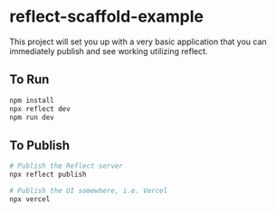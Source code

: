 # reflect-scaffold-example

This project will set you up with a very basic application that you can immediately publish and see working utilizing reflect.

## To Run

```bash
npm install
npx reflect dev
npm run dev
```

## To Publish

```bash
# Publish the Reflect server
npx reflect publish

# Publish the UI somewhere, i.e. Vercel
npx vercel
```
